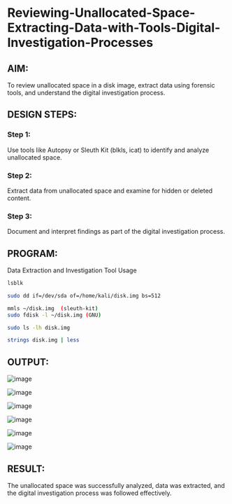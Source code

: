 # Reviewing-Unallocated-Space-Extracting-Data-with-Tools-Digital-Investigation-Processes
## AIM:
To review unallocated space in a disk image, extract data using forensic tools, and understand the digital investigation process.

## DESIGN STEPS:
### Step 1:
Use tools like Autopsy or Sleuth Kit (blkls, icat) to identify and analyze unallocated space.

### Step 2:
Extract data from unallocated space and examine for hidden or deleted content.

### Step 3:
Document and interpret findings as part of the digital investigation process.

## PROGRAM:
Data Extraction and Investigation Tool Usage
```bash
lsblk
```

```bash
sudo dd if=/dev/sda of=/home/kali/disk.img bs=512
```

```bash
mmls ~/disk.img  (sleuth-kit)
sudo fdisk -l ~/disk.img (GNU)

```
```bash
sudo ls -lh disk.img
```
```bash
strings disk.img | less

```

## OUTPUT:
![image](https://github.com/user-attachments/assets/675bd73a-9c43-45a3-bf62-ff59e333f70e)


![image](https://github.com/user-attachments/assets/b01bb820-3241-40c5-adbb-36c789b2ebbc)

![image](https://github.com/user-attachments/assets/727dadea-d82b-4166-9f48-cd9604b8f84b)

![image](https://github.com/user-attachments/assets/095f9b08-a4eb-49d8-ae01-df1ee80dbd04)


![image](https://github.com/user-attachments/assets/3f4b280d-74d6-4b15-9fd5-76033458c1e5)


![image](https://github.com/user-attachments/assets/9dda405a-393f-45c2-80ab-a4691831fc1e)



## RESULT:
The unallocated space was successfully analyzed, data was extracted, and the digital investigation process was followed effectively.
